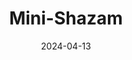 ---
layout: post
title: "Mini-Shazam"
date: 2024-04-13
category: project
details:
  - "Built a shazam"
  - "Real-time object recognition"
  - "Custom-built robotic arm"
  - "Integration with IoT devices"
featured: true
---